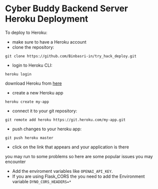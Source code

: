 # Cyber Buddy Backend Server Heroku Deployment

To deploy to Heroku:
- make sure to have a Heroku account
- clone the repository:
```
git clone https://github.com/Binbasri-in/try_hack_deploy.git
```
- login to Heroku CLI:
```
heroku login
```
download Heroku from <a href="https://devcenter.heroku.com/articles/heroku-cli">here</a>

- create a new Heroku app
```
heroku create my-app
```
- connect it to your git repository:
```
git remote add heroku https://git.heroku.com/my-app.git
```
- push changes to your heroku app:
```
git push heroku master
```
- click on the link that appears and your application is there

you may run to some problems so here are some popular issues you may encounter
- Add the enviroment variables like `OPENAI_API_KEY`.
- If you are using Flask_CORS the you need to add the Environment variable `DYNO_CORS_HEADERS=*`
